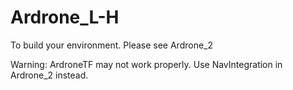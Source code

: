 # Ardrone_L-H

To build your environment.
Please see Ardrone_2


Warning:
ArdroneTF may not work properly.
Use NavIntegration in Ardrone_2 instead.
